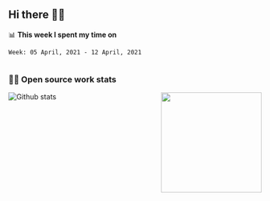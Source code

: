 ## Hi there 👋🤓

📊 **This week I spent my time on**
<!--START_SECTION:waka-->
```text
Week: 05 April, 2021 - 12 April, 2021


```
<!--END_SECTION:waka-->

### 👨‍💻 Open source work stats

![Github stats](https://github-readme-stats.vercel.app/api?username=panda-sheep&show_icons=true&line_height=24&count_private=true&theme=dark)
<img align='right' src='https://octodex.github.com/images/hula_loop_octodex03.gif' width='200"'>

